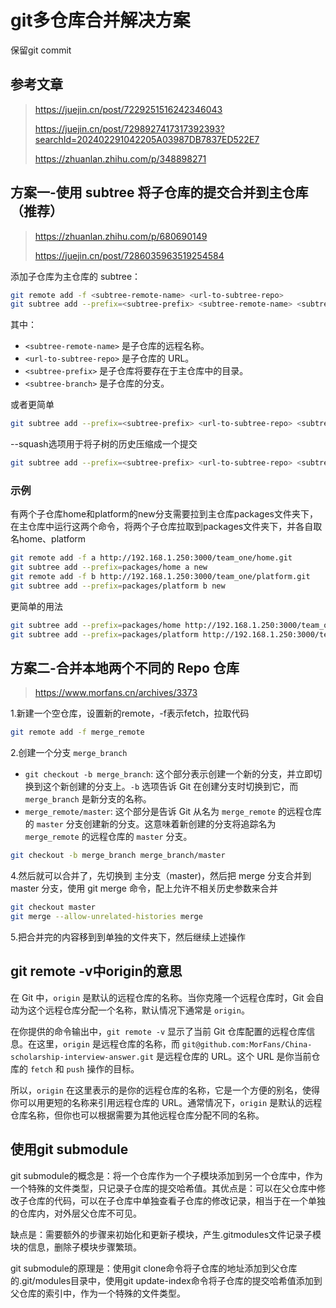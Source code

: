 # git多仓库合并解决方案

保留git commit

## 参考文章

> https://juejin.cn/post/7229251516242346043
>
> https://juejin.cn/post/7298927417317392393?searchId=202402291042205A03987DB7837ED522E7
>
> https://zhuanlan.zhihu.com/p/348898271

## 方案一-使用 subtree 将子仓库的提交合并到主仓库（推荐）

> https://zhuanlan.zhihu.com/p/680690149
>
> https://juejin.cn/post/7286035963519254584

添加子仓库为主仓库的 subtree：

```sh
git remote add -f <subtree-remote-name> <url-to-subtree-repo>
git subtree add --prefix=<subtree-prefix> <subtree-remote-name> <subtree-branch> 
```

其中：

- `<subtree-remote-name>` 是子仓库的远程名称。
- `<url-to-subtree-repo>` 是子仓库的 URL。
- `<subtree-prefix>` 是子仓库将要存在于主仓库中的目录。
- `<subtree-branch>` 是子仓库的分支。

或者更简单

```sh
git subtree add --prefix=<subtree-prefix> <url-to-subtree-repo> <subtree-branch> 
```

--squash选项用于将子树的历史压缩成一个提交

```sh
git subtree add --prefix=<subtree-prefix> <url-to-subtree-repo> <subtree-branch> --squash
```

### 示例

有两个子仓库home和platform的new分支需要拉到主仓库packages文件夹下，在主仓库中运行这两个命令，将两个子仓库拉取到packages文件夹下，并各自取名home、platform

```sh
git remote add -f a http://192.168.1.250:3000/team_one/home.git
git subtree add --prefix=packages/home a new
git remote add -f b http://192.168.1.250:3000/team_one/platform.git
git subtree add --prefix=packages/platform b new
```

更简单的用法

```sh
git subtree add --prefix=packages/home http://192.168.1.250:3000/team_one/home.git new
git subtree add --prefix=packages/platform http://192.168.1.250:3000/team_one/platform.git new
```

## 方案二-合并本地两个不同的 Repo 仓库 

> https://www.morfans.cn/archives/3373

1.新建一个空仓库，设置新的remote，-f表示fetch，拉取代码

```sh
git remote add -f merge_remote 
```

2.创建一个分支 `merge_branch`

- `git checkout -b merge_branch`: 这个部分表示创建一个新的分支，并立即切换到这个新创建的分支上。`-b` 选项告诉 Git 在创建分支时切换到它，而 `merge_branch` 是新分支的名称。
- `merge_remote/master`: 这个部分是告诉 Git 从名为 `merge_remote` 的远程仓库的 `master` 分支创建新的分支。这意味着新创建的分支将追踪名为 `merge_remote` 的远程仓库的 `master` 分支。

```sh
git checkout -b merge_branch merge_branch/master
```

4.然后就可以合并了，先切换到 主分支（master)，然后把 merge 分支合并到 master 分支，使用 git merge 命令，配上允许不相关历史参数来合并

```sh
git checkout master
git merge --allow-unrelated-histories merge
```

5.把合并完的内容移到到单独的文件夹下，然后继续上述操作

## git remote -v中origin的意思

在 Git 中，`origin` 是默认的远程仓库的名称。当你克隆一个远程仓库时，Git 会自动为这个远程仓库分配一个名称，默认情况下通常是 `origin`。

在你提供的命令输出中，`git remote -v` 显示了当前 Git 仓库配置的远程仓库信息。在这里，`origin` 是远程仓库的名称，而 `git@github.com:MorFans/China-scholarship-interview-answer.git` 是远程仓库的 URL。这个 URL 是你当前仓库的 `fetch` 和 `push` 操作的目标。

所以，`origin` 在这里表示的是你的远程仓库的名称，它是一个方便的别名，使得你可以用更短的名称来引用远程仓库的 URL。通常情况下，`origin` 是默认的远程仓库名称，但你也可以根据需要为其他远程仓库分配不同的名称。

## 使用git submodule

git submodule的概念是：将一个仓库作为一个子模块添加到另一个仓库中，作为一个特殊的文件类型，只记录子仓库的提交哈希值。其优点是：可以在父仓库中修改子仓库的代码，可以在子仓库中单独查看子仓库的修改记录，相当于在一个单独的仓库内，对外层父仓库不可见。

缺点是：需要额外的步骤来初始化和更新子模块，产生.gitmodules文件记录子模块的信息，删除子模块步骤繁琐。

git submodule的原理是：使用git clone命令将子仓库的地址添加到父仓库的.git/modules目录中，使用git update-index命令将子仓库的提交哈希值添加到父仓库的索引中，作为一个特殊的文件类型。